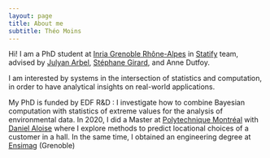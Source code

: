 ```yaml
---
layout: page
title: About me
subtitle: Théo Moins
---
```



Hi! I am a PhD student at [Inria Grenoble Rhône-Alpes](https://www.inria.fr/fr/centre-inria-grenoble-rhone-alpes) in [Statify](https://team.inria.fr/statify/) team, advised by [Julyan Arbel](https://www.julyanarbel.com/), [Stéphane Girard](http://mistis.inrialpes.fr/people/girard/), and Anne Dutfoy.

I am interested by systems in the intersection of statistics and computation, in order to have analytical insights on real-world applications. 

My PhD is funded by EDF R&D : I investigate how to combine Bayesian computation with statistics of extreme values for the analysis of environmental data. 
In 2020, I did a Master at [Polytechnique Montréal](https://www.polymtl.ca/) with [Daniel Aloise](https://www.polymtl.ca/expertises/aloise-daniel) where I explore methods to predict locational choices of a customer in a hall.
In the same time, I obtained an engineering degree at [Ensimag](https://ensimag.grenoble-inp.fr/) (Grenoble)


